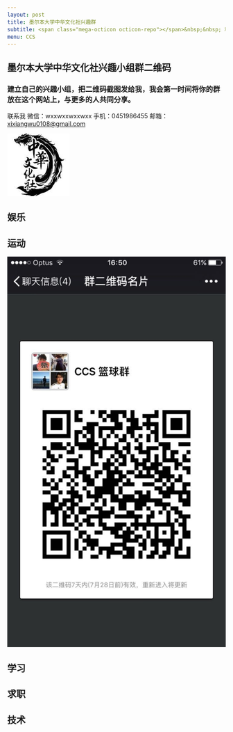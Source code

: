 ```yaml
---
layout: post
title: 墨尔本大学中华文化社兴趣群
subtitle: <span class="mega-octicon octicon-repo"></span>&nbsp;&nbsp; 和靠谱的人做靠谱的事
menu: CCS
---
```


## 墨尔本大学中华文化社兴趣小组群二维码

### 建立自己的兴趣小组，把二维码截图发给我，我会第一时间将你的群放在这个网站上，与更多的人共同分享。
联系我
微信：wxxwxxwxxwxx
手机：0451986455
邮箱：xixiangwu0108@gmail.com

![](https://github.com/XixiangWu/xixiangwu.github.io/blob/master/ccs_resources/ccslogo.jpg?raw=true)

## 娱乐


## 运动

![](https://github.com/XixiangWu/xixiangwu.github.io/blob/master/ccs_resources/lanqiuqun.jpeg?raw=true)

## 学习


## 求职


## 技术


